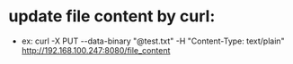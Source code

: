 # update file content by curl:
- ex: curl -X PUT --data-binary "@test.txt" -H "Content-Type: text/plain"  http://192.168.100.247:8080/file_content